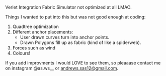 Verlet Integration Fabric Simulator
not optimized at all LMAO. 

Things I wanted to put into this but was not good enough at coding:
 1. Quadtree optimization
 2. Different anchor placements:
    - User drawn curves turn into anchor points.
    - Drawn Polygons fill up as fabric (kind of like a spiderweb).
 3. Forces such as wind
 4. Colours!

If you add improvments I would LOVE to see them, so pleaaase contact me on instagram @as.ws__ or andrews.sas12@gmail.com.
